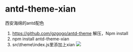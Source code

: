 # antd-theme-xian
西安海绵的antd配色
1. https://github.com/gzgogo/antd-theme
解压，Npm install
2. npm install antd-theme-xian
3. src\theme\index.js里添加上xian
![](https://github.com/biofavor/antd-theme-xian/微信截图_20191123142855.png)


